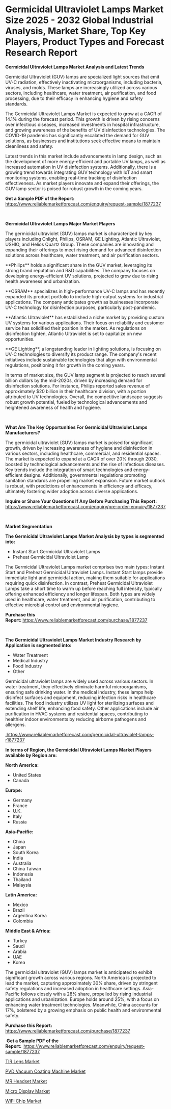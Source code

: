 <p><h1>Germicidal Ultraviolet Lamps Market Size 2025 - 2032 Global Industrial Analysis, Market Share, Top Key Players, Product Types and Forecast Research Report</h1></p><p><strong>Germicidal Ultraviolet Lamps Market Analysis and Latest Trends</strong></p>
<p><p>Germicidal Ultraviolet (GUV) lamps are specialized light sources that emit UV-C radiation, effectively inactivating microorganisms, including bacteria, viruses, and molds. These lamps are increasingly utilized across various sectors, including healthcare, water treatment, air purification, and food processing, due to their efficacy in enhancing hygiene and safety standards.</p><p>The Germicidal Ultraviolet Lamps Market is expected to grow at a CAGR of 14.1% during the forecast period. This growth is driven by rising concerns over infectious diseases, increased investments in hospital infrastructure, and growing awareness of the benefits of UV disinfection technologies. The COVID-19 pandemic has significantly escalated the demand for GUV solutions, as businesses and institutions seek effective means to maintain cleanliness and safety. </p><p>Latest trends in this market include advancements in lamp design, such as the development of more energy-efficient and portable UV lamps, as well as increased automation in UV disinfection systems. Additionally, there is a growing trend towards integrating GUV technology with IoT and smart monitoring systems, enabling real-time tracking of disinfection effectiveness. As market players innovate and expand their offerings, the GUV lamp sector is poised for robust growth in the coming years.</p></p>
<p><strong>Get a Sample PDF of the Report:&nbsp;</strong> <a href="https://www.reliablemarketforecast.com/enquiry/request-sample/1877237?utm_campaign=1134&utm_medium=2&utm_source=Github&utm_content=ia&utm_term=06042025&utm_id=germicidal-ultraviolet-lamps">https://www.reliablemarketforecast.com/enquiry/request-sample/1877237</a></p>
<p>&nbsp;</p>
<p><strong>Germicidal Ultraviolet Lamps Major Market Players</strong></p>
<p><p>The germicidal ultraviolet (GUV) lamps market is characterized by key players including Cnlight, Philips, OSRAM, GE Lighting, Atlantic Ultraviolet, USHIO, and Helios Quartz Group. These companies are innovating and expanding their offerings to meet rising demand for advanced disinfection solutions across healthcare, water treatment, and air purification sectors.</p><p>**Philips** holds a significant share in the GUV market, leveraging its strong brand reputation and R&D capabilities. The company focuses on developing energy-efficient UV solutions, projected to grow due to rising health awareness and urbanization.</p><p>**OSRAM** specializes in high-performance UV-C lamps and has recently expanded its product portfolio to include high-output systems for industrial applications. The company anticipates growth as businesses incorporate UV-C technology for disinfection purposes, particularly post-pandemic.</p><p>**Atlantic Ultraviolet** has established a niche market by providing custom UV systems for various applications. Their focus on reliability and customer service has solidified their position in the market. As regulations on disinfection tighten, Atlantic Ultraviolet is set to capitalize on new opportunities.</p><p>**GE Lighting**, a longstanding leader in lighting solutions, is focusing on UV-C technologies to diversify its product range. The company's recent initiatives include sustainable technologies that align with environmental regulations, positioning it for growth in the coming years.</p><p>In terms of market size, the GUV lamp segment is projected to reach several billion dollars by the mid-2020s, driven by increasing demand for disinfection solutions. For instance, Philips reported sales revenue of approximately $20 billion in their healthcare division, with a portion attributed to UV technologies. Overall, the competitive landscape suggests robust growth potential, fueled by technological advancements and heightened awareness of health and hygiene.</p></p>
<p>&nbsp;</p>
<p><strong>What Are The Key Opportunities For Germicidal Ultraviolet Lamps Manufacturers?</strong></p>
<p><p>The germicidal ultraviolet (GUV) lamps market is poised for significant growth, driven by increasing awareness of hygiene and disinfection in various sectors, including healthcare, commercial, and residential spaces. The market is expected to expand at a CAGR of over 20% through 2030, boosted by technological advancements and the rise of infectious diseases. Key trends include the integration of smart technologies and energy-efficient designs. Additionally, governmental regulations promoting sanitation standards are propelling market expansion. Future market outlook is robust, with predictions of enhancements in efficiency and efficacy, ultimately fostering wider adoption across diverse applications.</p></p>
<p><strong>Inquire or Share Your Questions If Any Before Purchasing This Report:</strong> <a href="https://www.reliablemarketforecast.com/enquiry/pre-order-enquiry/1877237?utm_campaign=1134&utm_medium=2&utm_source=Github&utm_content=ia&utm_term=06042025&utm_id=germicidal-ultraviolet-lamps">https://www.reliablemarketforecast.com/enquiry/pre-order-enquiry/1877237</a></p>
<p>&nbsp;</p>
<p><strong>Market Segmentation</strong></p>
<p><strong>The Germicidal Ultraviolet Lamps Market Analysis by types is segmented into:</strong></p>
<p><ul><li>Instant Start Germicidal Ultraviolet Lamps</li><li>Preheat Germicidal Ultraviolet Lamp</li></ul></p>
<p><p>The Germicidal Ultraviolet Lamps market comprises two main types: Instant Start and Preheat Germicidal Ultraviolet Lamps. Instant Start lamps provide immediate light and germicidal action, making them suitable for applications requiring quick disinfection. In contrast, Preheat Germicidal Ultraviolet Lamps take a short time to warm up before reaching full intensity, typically offering enhanced efficiency and longer lifespan. Both types are widely used in healthcare, water treatment, and air purification, contributing to effective microbial control and environmental hygiene.</p></p>
<p><strong>Purchase this Report:&nbsp;</strong><a href="https://www.reliablemarketforecast.com/purchase/1877237?utm_campaign=1134&utm_medium=2&utm_source=Github&utm_content=ia&utm_term=06042025&utm_id=germicidal-ultraviolet-lamps">https://www.reliablemarketforecast.com/purchase/1877237</a></p>
<p>&nbsp;</p>
<p><strong>The Germicidal Ultraviolet Lamps Market Industry Research by Application is segmented into:</strong></p>
<p><ul><li>Water Treatment</li><li>Medical Industry</li><li>Food Industry</li><li>Other</li></ul></p>
<p><p>Germicidal ultraviolet lamps are widely used across various sectors. In water treatment, they effectively eliminate harmful microorganisms, ensuring safe drinking water. In the medical industry, these lamps help disinfect surfaces and equipment, reducing infection risks in healthcare facilities. The food industry utilizes UV light for sterilizing surfaces and extending shelf life, enhancing food safety. Other applications include air purification in HVAC systems and residential spaces, contributing to healthier indoor environments by reducing airborne pathogens and allergens.</p></p>
<p><a href="https://www.reliablemarketforecast.com/germicidal-ultraviolet-lamps-r1877237?utm_campaign=1134&utm_medium=2&utm_source=Github&utm_content=ia&utm_term=06042025&utm_id=germicidal-ultraviolet-lamps">&nbsp;https://www.reliablemarketforecast.com/germicidal-ultraviolet-lamps-r1877237</a></p>
<p><strong>In terms of Region, the Germicidal Ultraviolet Lamps Market Players available by Region are:</strong></p>
<p>
    <p> <strong> North America: </strong>
        <ul>
            <li>United States</li>
            <li>Canada</li>
        </ul>
        </p> 
    <p> <strong> Europe: </strong>
        <ul>
            <li>Germany</li>
            <li>France</li>
            <li>U.K.</li>
            <li>Italy</li>
            <li>Russia</li>
        </ul>
        </p> 
    <p> <strong> Asia-Pacific: </strong>
        <ul>
            <li>China</li>
            <li>Japan</li>
            <li>South Korea</li>
            <li>India</li>
            <li>Australia</li>
            <li>China Taiwan</li>
            <li>Indonesia</li>
            <li>Thailand</li>
            <li>Malaysia</li>
        </ul>
        </p> 
    <p> <strong> Latin America: </strong>
        <ul>
            <li>Mexico</li>
            <li>Brazil</li>
            <li>Argentina Korea</li>
            <li>Colombia</li>
        </ul>
        </p> 
    <p> <strong> Middle East & Africa: </strong>
        <ul>
            <li>Turkey</li>
            <li>Saudi</li>
            <li>Arabia</li>
            <li>UAE</li>
            <li>Korea</li>
        </ul>
    </p>
    </p>
<p><p>The germicidal ultraviolet (GUV) lamps market is anticipated to exhibit significant growth across various regions. North America is projected to lead the market, capturing approximately 30% share, driven by stringent safety regulations and increased adoption in healthcare settings. Asia-Pacific follows closely with a 28% share, propelled by rising industrial applications and urbanization. Europe holds around 25%, with a focus on enhancing water treatment technologies. Meanwhile, China accounts for 17%, bolstered by a growing emphasis on public health and environmental safety.</p></p>
<p><strong>Purchase this Report: </strong><a href="https://www.reliablemarketforecast.com/purchase/1877237?utm_campaign=1134&utm_medium=2&utm_source=Github&utm_content=ia&utm_term=06042025&utm_id=germicidal-ultraviolet-lamps">https://www.reliablemarketforecast.com/purchase/1877237</a></p>
<p>&nbsp;<strong>Get a Sample PDF of the Report:&nbsp;&nbsp;</strong><a href="https://www.reliablemarketforecast.com/enquiry/request-sample/1877237?utm_campaign=1134&utm_medium=2&utm_source=Github&utm_content=ia&utm_term=06042025&utm_id=germicidal-ultraviolet-lamps">https://www.reliablemarketforecast.com/enquiry/request-sample/1877237</a></p>
<p><strong></strong></p>
<p><p><a href="https://github.com/hoganemken50/Market-Research-Report-List-1/blob/main/tir-lens-market.md?utm_campaign=1134&utm_medium=2&utm_source=Github&utm_content=ia&utm_term=06042025&utm_id=germicidal-ultraviolet-lamps">TIR Lens Market</a></p><p><a href="https://github.com/ujanoandryvw/Market-Research-Report-List-1/blob/main/pvd-vacuum-coating-machine-market.md?utm_campaign=1134&utm_medium=2&utm_source=Github&utm_content=ia&utm_term=06042025&utm_id=germicidal-ultraviolet-lamps">PVD Vacuum Coating Machine Market</a></p><p><a href="https://github.com/donnypolan/Market-Research-Report-List-1/blob/main/mr-headset-market.md?utm_campaign=1134&utm_medium=2&utm_source=Github&utm_content=ia&utm_term=06042025&utm_id=germicidal-ultraviolet-lamps">MR Headset Market</a></p><p><a href="https://github.com/zemonarutaep/Market-Research-Report-List-1/blob/main/micro-display-market.md?utm_campaign=1134&utm_medium=2&utm_source=Github&utm_content=ia&utm_term=06042025&utm_id=germicidal-ultraviolet-lamps">Micro Display Market</a></p><p><a href="https://github.com/buluckcapps2/Market-Research-Report-List-1/blob/main/wifi-chip-market.md?utm_campaign=1134&utm_medium=2&utm_source=Github&utm_content=ia&utm_term=06042025&utm_id=germicidal-ultraviolet-lamps">WiFi Chip Market</a></p></p>